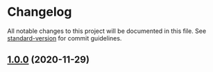 # Changelog

All notable changes to this project will be documented in this file. See [standard-version](https://github.com/conventional-changelog/standard-version) for commit guidelines.

## [1.0.0](https://github.com/obvibase/antiutils/compare/v10.1.0...v1.0.0) (2020-11-29)

